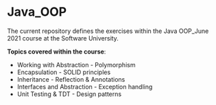 # Java_OOP
The current repository defines the exercises within the Java OOP_June 2021 course at the Software University.


**Topics covered within the course**:

- Working with Abstraction          - Polymorphism
- Encapsulation                     - SOLID principles
- Inheritance                       - Reflection & Annotations
- Interfaces and Abstraction        - Exception handling
- Unit Testing & TDT                - Design patterns

